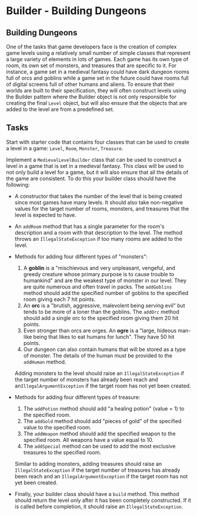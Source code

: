 # Builder - Building Dungeons

## Building Dungeons

One of the tasks that game developers face is the creation of complex game levels using a relatively small number of simple classes that represent a large variety of elements in lots of games. Each game has its own type of room, its own set of monsters, and treasures that are specific to it. For instance, a game set in a medieval fantasy could have dark dungeon rooms full of orcs and goblins while a game set in the future could have rooms full of digital screens full of other humans and aliens. To ensure that their worlds are built to their specification, they will often construct levels using the Builder pattern where the Builder object is not only responsible for creating the final `Level` object, but will also ensure that the objects that are added to the level are from a predefined set.

## Tasks

Start with starter code that contains four classes that can be used to create a level in a game: `Level`, `Room`, `Monster`, `Treasure`.

Implement a `MedievalLevelBuilder` class that can be used to construct a level in a game that is set in a medieval fantasy. This class will be used to not only build a level for a game, but it will also ensure that all the details of the game are consistent. To do this your builder class should have the following:

+ A constructor that takes the number of the level that is being created since most games have many levels. It should also take non-negative values for the target number of rooms, monsters, and treasures that the level is expected to have.
+ An `addRoom` method that has a single parameter for the room's description and a room with that description to the level. The method throws an `IllegalStateException` if too many rooms are added to the level.
+ Methods for adding four different types of "monsters":
  1. A **goblin** is a "mischievous and very unpleasant, vengeful, and greedy creature whose primary purpose is to cause trouble to humankind" and are the weakest type of monster in our level. They are quite numerous and often travel in packs. The `addGoblins` method should add the specified number of goblins to the specified room giving each 7 hit points.
  2. An **orc** is a "brutish, aggressive, malevolent being serving evil" but tends to be more of a loner than the goblins. The `addOrc` method should add a single orc to the specified room giving them 20 hit points.
  3. Even stronger than orcs are orges. An **ogre** is a "large, hideous man-like being that likes to eat humans for lunch". They have 50 hit points.
  4. Our dungeon can also contain humans that will be stored as a type of monster. The details of the human must be provided to the `addHuman` method.

  Adding monsters to the level should raise an `IllegalStateException` if the target number of monsters has already been reach and an`IllegalArgumentException` if the target room has not yet been created.

+ Methods for adding four different types of treasure:

  1. The `addPotion` method should add "a healing potion" (value = 1) to the specified room.
  2. The `addGold` method should add "pieces of gold" of the specified value to the specified room.
  3. The `addWeapon` method should add the specified weapon to the specified room. All weapons have a value equal to 10.
  4. The `addSpecial` method can be used to add the most exclusive treasures to the specified room.

  Similar to adding monsters, adding treasures should raise an `IllegalStateException` if the target number of treasures has already been reach and an `IllegalArgumentException` if the target room has not yet been created.

+ Finally, your builder class should have a `build` method. This method should return the level only after it has been completely constructed. If it is called before completion, it should raise an `IllegalStateException`.